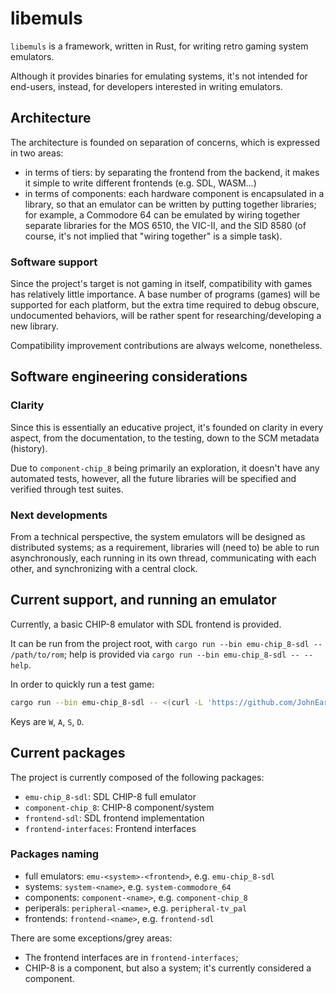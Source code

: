 # libemuls

`libemuls` is a framework, written in Rust, for writing retro gaming system emulators.

Although it provides binaries for emulating systems, it's not intended for end-users, instead, for developers interested in writing emulators.

## Architecture

The architecture is founded on separation of concerns, which is expressed in two areas:

- in terms of tiers: by separating the frontend from the backend, it makes it simple to write different frontends (e.g. SDL, WASM...)
- in terms of components: each hardware component is encapsulated in a library, so that an emulator can be written by putting together libraries; for example, a Commodore 64 can be emulated by wiring together separate libraries for the MOS 6510, the VIC-II, and the SID 8580 (of course, it's not implied that "wiring together" is a simple task).

### Software support

Since the project's target is not gaming in itself, compatibility with games has relatively little importance. A base number of programs (games) will be supported for each platform, but the extra time required to debug obscure, undocumented behaviors, will be rather spent for researching/developing a new library.

Compatibility improvement contributions are always welcome, nonetheless.

## Software engineering considerations

### Clarity

Since this is essentially an educative project, it's founded on clarity in every aspect, from the documentation, to the testing, down to the SCM metadata (history).

Due to `component-chip_8` being primarily an exploration, it doesn't have any automated tests, however, all the future libraries will be specified and verified through test suites.

### Next developments

From a technical perspective, the system emulators will be designed as distributed systems; as a requirement, libraries will (need to) be able to run asynchronously, each running in its own thread, communicating with each other, and synchronizing with a central clock.

## Current support, and running an emulator

Currently, a basic CHIP-8 emulator with SDL frontend is provided.

It can be run from the project root, with `cargo run --bin emu-chip_8-sdl -- /path/to/rom`; help is provided via `cargo run --bin emu-chip_8-sdl -- --help`.

In order to quickly run a test game:

```sh
cargo run --bin emu-chip_8-sdl -- <(curl -L 'https://github.com/JohnEarnest/chip8Archive/blob/master/roms/flightrunner.ch8?raw=true')
```

Keys are `W`, `A`, `S`, `D`.

## Current packages

The project is currently composed of the following packages:

- `emu-chip_8-sdl`: SDL CHIP-8 full emulator
- `component-chip_8`: CHIP-8 component/system
- `frontend-sdl`: SDL frontend implementation
- `frontend-interfaces`: Frontend interfaces

### Packages naming

- full emulators: `emu-<system>-<frontend>`, e.g. `emu-chip_8-sdl`
- systems: `system-<name>`, e.g. `system-commodore_64`
- components: `component-<name>`, e.g. `component-chip_8`
- periperals: `peripheral-<name>`, e.g. `peripheral-tv_pal`
- frontends: `frontend-<name>`, e.g. `frontend-sdl`

There are some exceptions/grey areas:

- The frontend interfaces are in `frontend-interfaces`;
- CHIP-8 is a component, but also a system; it's currently considered a component.
